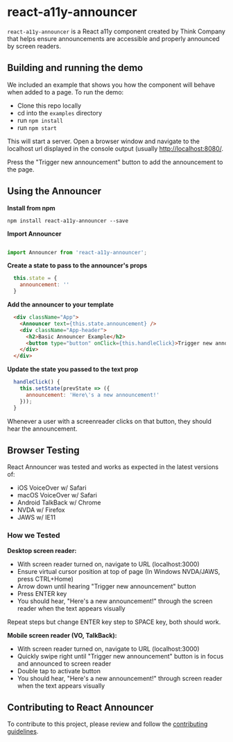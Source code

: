 # react-a11y-announcer

`react-a11y-announcer` is a React a11y component created by Think Company that helps ensure announcements are accessible and properly announced by screen readers.

## Building and running the demo

We included an example that shows you how the component will behave when added to a page. To run the demo:

* Clone this repo locally
* cd into the `examples` directory
* run `npm install`
* run `npm start`

This will start a server. Open a browser window and navigate to the localhost url displayed in the console output (usually [http://localhost:8080/](http://localhost:8080).

Press the "Trigger new announcement" button to add the announcement to the page.

## Using the Announcer

**Install from npm**

`npm install react-a11y-announcer --save`

**Import Announcer**

```javascript

import Announcer from 'react-a11y-announcer';

```

**Create a state to pass to the announcer's props**

```javascript
  this.state = {
    announcement: ''
  }
```

**Add the announcer to your template**

```html
  <div className="App">
    <Announcer text={this.state.announcement} />
    <div className="App-header">
      <h2>Basic Announcer Example</h2>
      <button type="button" onClick={this.handleClick}>Trigger new announcement</button>
    </div>
  </div>
```

**Update the state you passed to the text prop**

```javascript
  handleClick() {
    this.setState(prevState => ({
      announcement: 'Here\'s a new announcement!'
    }));
  }
```

Whenever a user with a screenreader clicks on that button, they should hear the announcement.

## Browser Testing

React Announcer was tested and works as expected in the latest versions of:

* iOS VoiceOver w/ Safari
* macOS VoiceOver w/ Safari
* Android TalkBack w/ Chrome
* NVDA w/ Firefox
* JAWS w/ IE11

### How we Tested

**Desktop screen reader:**
* With screen reader turned on, navigate to URL (localhost:3000)
* Ensure virtual cursor position at top of page (In Windows NVDA/JAWS, press CTRL+Home)
* Arrow down until hearing "Trigger new announcement" button
* Press ENTER key
* You should hear, "Here's a new announcement!" through the screen reader when the text appears visually

Repeat steps but change ENTER key step to SPACE key, both should work.

**Mobile screen reader (VO, TalkBack):**
* With screen reader turned on, navigate to URL (localhost:3000)
* Quickly swipe right until "Trigger new announcement" button is in focus and announced to screen reader
* Double tap to activate button
* You should hear, "Here's a new announcement!" through screen reader when the text appears visually


## Contributing to React Announcer

To contribute to this project, please review and follow the [contributing guidelines](https://github.com/thinkcompany/react-a11y-announcer/blob/master/CONTRIBUTING.md).
